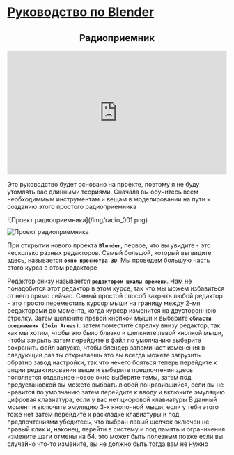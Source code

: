 # [Руководство по Blender](../blender_tutorials.md)

## <center> Радиоприемник </center>

<div class="container" 
  style="position: relative;
        width: 100%;
        height: 0;
        padding-bottom: 56.25%;">
<iframe src="https://www.youtube.com/embed/SavoO7ZuY5w" frameborder="0" allow="accelerometer; autoplay; clipboard-write; encrypted-media; gyroscope; picture-in-picture" allowfullscreen
    style="position: absolute;
        top: 0;
        left: 0;
        width: 100%;
        height: 100%;"></iframe>
</div>

Это руководство будет основано на проекте, поэтому я не буду утомлять вас длинными теориями. Сначала вы обучитесь всем необходиммым инструментам и вещам в моделировании на пути к созданию этого простого радиоприемника

<div style="float:left;margin:0 10px 10px 0" markdown="1">
    ![Проект радиоприемника](/img/radio_001.png)
</div>


![Проект радиоприемника](/img/radio_001.png)

При открытии нового проекта **`Blender`**, первое, что вы увидите - это несколько разных редакторов. Самый большой, который вы видите здесь, называется
**`окно просмотра 3D`**. Мы проведем большую часть этого курса в этом редакторе

Редактор снизу называется **`редактором шкалы времени`**. Нам не понадобится этот редактор в этом
курсе, так что мы можем избавиться от него прямо сейчас. Самый простой способ закрыть любой редактор - это просто переместить курсор мыши на границу между 2-мя редакторами до момента, когда курсор изменится на двустороннюю стрелку. Затем щелкните правой кнопкой мыши и выберите **`области соединения (Join Areas)`**. затем поместите стрелку внизу
редактор, так как мы хотим, чтобы это было близко
и щелкните левой кнопкой мыши, чтобы закрыть
затем перейдите в файл
по умолчанию выберите сохранить файл запуска, чтобы
блендер запоминает изменения в следующий раз
ты открываешь это
вы всегда можете загрузить обратно завод
настройки, так что нечего бояться
теперь перейдите к опции редактирования выше и
выберите предпочтения
здесь появляется отдельное новое окно
выберите темы, затем под предустановкой
вы можете выбрать любой понравившийся, если вы
не нравится по умолчанию
затем перейдите к вводу и включите эмуляцию
цифровая клавиатура, если у вас нет цифровой клавиатуры
В данный момент
и включите эмуляцию 3-х кнопочной мыши, если
у тебя этого тоже нет
затем перейдите к раскладке клавиатуры и под предпочтениями
убедитесь, что выбран левый щелчок
включен не правый клик
и, наконец, перейти в систему и под
память и ограничения
измените шаги отмены на 64. это может
быть полезным позже
если вы случайно что-то измените, вы
не должно быть тогда вам не нужно